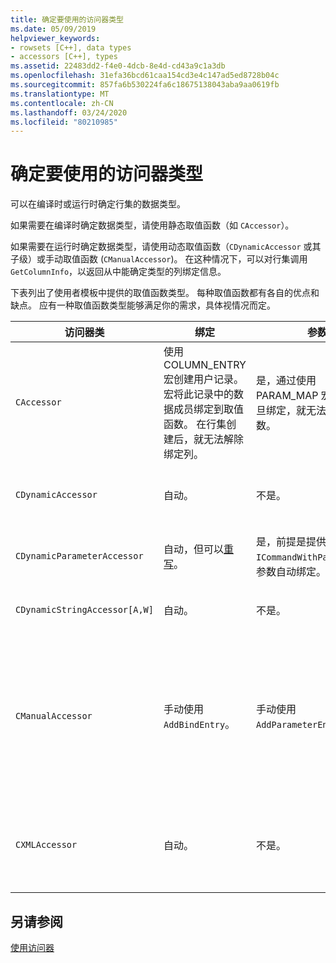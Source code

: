 ```yaml
---
title: 确定要使用的访问器类型
ms.date: 05/09/2019
helpviewer_keywords:
- rowsets [C++], data types
- accessors [C++], types
ms.assetid: 22483dd2-f4e0-4dcb-8e4d-cd43a9c1a3db
ms.openlocfilehash: 31efa36bcd61caa154cd3e4c147ad5ed8728b04c
ms.sourcegitcommit: 857fa6b530224fa6c18675138043aba9aa0619fb
ms.translationtype: MT
ms.contentlocale: zh-CN
ms.lasthandoff: 03/24/2020
ms.locfileid: "80210985"
---
```

# <a name="determining-which-type-of-accessor-to-use"></a>确定要使用的访问器类型

可以在编译时或运行时确定行集的数据类型。

如果需要在编译时确定数据类型，请使用静态取值函数（如 `CAccessor`）。

如果需要在运行时确定数据类型，请使用动态取值函数（`CDynamicAccessor` 或其子级）或手动取值函数 (`CManualAccessor`)。 在这种情况下，可以对行集调用 `GetColumnInfo`，以返回从中能确定类型的列绑定信息。

下表列出了使用者模板中提供的取值函数类型。 每种取值函数都有各自的优点和缺点。 应有一种取值函数类型能够满足你的需求，具体视情况而定。

|访问器类|绑定|参数|注释|
|--------------------|-------------|---------------|-------------|
|`CAccessor`|使用 COLUMN_ENTRY 宏创建用户记录。 宏将此记录中的数据成员绑定到取值函数。 在行集创建后，就无法解除绑定列。|是，通过使用 PARAM_MAP 宏条目。 一旦绑定，就无法解除绑定参数。|最快的取值函数，因为只有少量代码。|
|`CDynamicAccessor`|自动。|不是。|如果不知道行集的数据类型，便会发现此取值函数很有用。|
|`CDynamicParameterAccessor`|自动，但可以[重写](../../data/oledb/overriding-a-dynamic-accessor.md)。|是，前提是提供程序支持 `ICommandWithParameters`。 参数自动绑定。|比 `CDynamicAccessor` 慢，但对调用泛型存储过程很有用。|
|`CDynamicStringAccessor[A,W]`|自动。|不是。|将从数据存储中取值的数据作为字符串数据进行检索。|
|`CManualAccessor`|手动使用 `AddBindEntry`。|手动使用 `AddParameterEntry`。|快速；参数和列仅绑定一次。 你确定要使用的数据类型。 （有关示例，请参阅[DBVIEWER](https://github.com/Microsoft/VCSamples/tree/master/VC2010Samples/ATL/OLEDB/Consumer)示例。）需要的代码多于 `CDynamicAccessor` 或 `CAccessor`。 这更像是直接调用 OLE DB。|
|`CXMLAccessor`|自动。|不是。|将从数据存储中取值的数据作为字符串数据进行检索，并将它格式化为 XML 标记的数据。|

## <a name="see-also"></a>另请参阅

[使用访问器](../../data/oledb/using-accessors.md)
